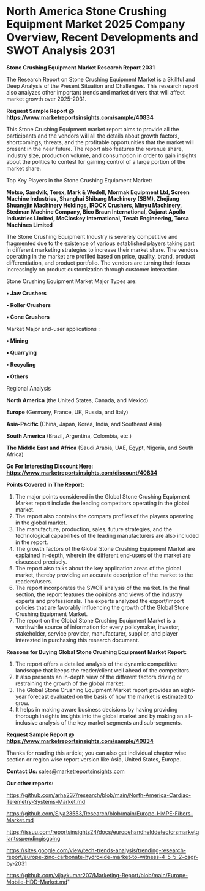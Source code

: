 # North America Stone Crushing Equipment Market 2025 Company Overview, Recent Developments and SWOT Analysis 2031

<strong>Stone Crushing Equipment Market Research Report 2031</strong>

The Research Report on Stone Crushing Equipment Market is a Skillful and Deep Analysis of the Present Situation and Challenges. This research report also analyzes other important trends and market drivers that will affect market growth over 2025-2031.

<strong>Request Sample Report @ <a href=https://www.marketreportsinsights.com/sample/40834>https://www.marketreportsinsights.com/sample/40834</a></strong>

This Stone Crushing Equipment market report aims to provide all the participants and the vendors will all the details about growth factors, shortcomings, threats, and the profitable opportunities that the market will present in the near future. The report also features the revenue share, industry size, production volume, and consumption in order to gain insights about the politics to contest for gaining control of a large portion of the market share.

Top Key Players in the Stone Crushing Equipment Market:

<strong>Metso, Sandvik, Terex, Mark & Wedell, Mormak Equipment Ltd, Screen Machine Industries, Shanghai Shibang Machinery (SBM), Zhejiang Shuangjin Machinery Holdings, IROCK Crushers, Minyu Machinery, Stedman Machine Company, Bico Braun International, Gujarat Apollo Industries Limited, McCloskey International, Tesab Engineering, Torsa Machines Limited</strong>

The Stone Crushing Equipment Industry is severely competitive and fragmented due to the existence of various established players taking part in different marketing strategies to increase their market share. The vendors operating in the market are profiled based on price, quality, brand, product differentiation, and product portfolio. The vendors are turning their focus increasingly on product customization through customer interaction.

Stone Crushing Equipment Market Major Types are:

<strong>•  Jaw Crushers

•  Roller Crushers

•  Cone Crushers</strong>

Market Major end-user applications :

<strong>•  Mining

•  Quarrying

•  Recycling

•  Others</strong>

Regional Analysis

</u><strong><b>North America</b></strong> (the United States, Canada, and Mexico)

<strong><b>Europe </b></strong>(Germany, France, UK, Russia, and Italy)

<strong><b>Asia-Pacific</b></strong> (China, Japan, Korea, India, and Southeast Asia)

<strong><b>South America</b></strong> (Brazil, Argentina, Colombia, etc.)

<strong><b>The Middle East and Africa</b></strong> (Saudi Arabia, UAE, Egypt, Nigeria, and South Africa)

<strong>Go For Interesting Discount Here: <a href=https://www.marketreportsinsights.com/discount/40834>https://www.marketreportsinsights.com/discount/40834</a></strong>

<strong>Points Covered in The Report:</strong>
<ol>
  <li>The major points considered in the Global Stone Crushing Equipment Market report include the leading competitors operating in the global market.</li>
  <li>The report also contains the company profiles of the players operating in the global market.</li>
  <li>The manufacture, production, sales, future strategies, and the technological capabilities of the leading manufacturers are also included in the report.</li>
  <li>The growth factors of the Global Stone Crushing Equipment Market are explained in-depth, wherein the different end-users of the market are discussed precisely.</li>
  <li>The report also talks about the key application areas of the global market, thereby providing an accurate description of the market to the readers/users.</li>
  <li>The report incorporates the SWOT analysis of the market. In the final section, the report features the opinions and views of the industry experts and professionals. The experts analyzed the export/import policies that are favorably influencing the growth of the Global Stone Crushing Equipment Market.</li>
  <li>The report on the Global Stone Crushing Equipment Market is a worthwhile source of information for every policymaker, investor, stakeholder, service provider, manufacturer, supplier, and player interested in purchasing this research document.</li>
</ol>
<strong>Reasons for Buying Global Stone Crushing Equipment Market Report:</strong>

<ol>
  <li>The report offers a detailed analysis of the dynamic competitive landscape that keeps the reader/client well ahead of the competitors.</li>
  <li>It also presents an in-depth view of the different factors driving or restraining the growth of the global market.</li>
  <li>The Global Stone Crushing Equipment Market report provides an eight-year forecast evaluated on the basis of how the market is estimated to grow.</li>
  <li>It helps in making aware business decisions by having providing thorough insights insights into the global market and by making an all-inclusive analysis of the key market segments and sub-segments.</li>
</ol>
<strong>Request Sample Report @ <a href=https://www.marketreportsinsights.com/sample/40834>https://www.marketreportsinsights.com/sample/40834</a></strong>


Thanks for reading this article; you can also get individual chapter wise section or region wise report version like Asia, United States, Europe.

<strong>Contact Us:</strong>
sales@marketreportsinsights.com

<strong>Our other reports:</strong>

<a href=https://github.com/arha237/research/blob/main/North-America-Cardiac-Telemetry-Systems-Market.md>https://github.com/arha237/research/blob/main/North-America-Cardiac-Telemetry-Systems-Market.md</a>

<a href=https://github.com/Siya23553/Research/blob/main/Europe-HMPE-Fibers-Market.md>https://github.com/Siya23553/Research/blob/main/Europe-HMPE-Fibers-Market.md</a>

<a href=https://issuu.com/reportsinsights24/docs/europehandhelddetectorsmarketgiantsspendingisgoing>https://issuu.com/reportsinsights24/docs/europehandhelddetectorsmarketgiantsspendingisgoing</a>

<a href=https://sites.google.com/view/tech-trends-analysis/trending-research-report/europe-zinc-carbonate-hydroxide-market-to-witness-4-5-5-2-cagr-by-2031>https://sites.google.com/view/tech-trends-analysis/trending-research-report/europe-zinc-carbonate-hydroxide-market-to-witness-4-5-5-2-cagr-by-2031</a>

<a href=https://github.com/vijaykumar207/Marketing-Report/blob/main/Europe-Mobile-HDD-Market.md>https://github.com/vijaykumar207/Marketing-Report/blob/main/Europe-Mobile-HDD-Market.md</a>"
